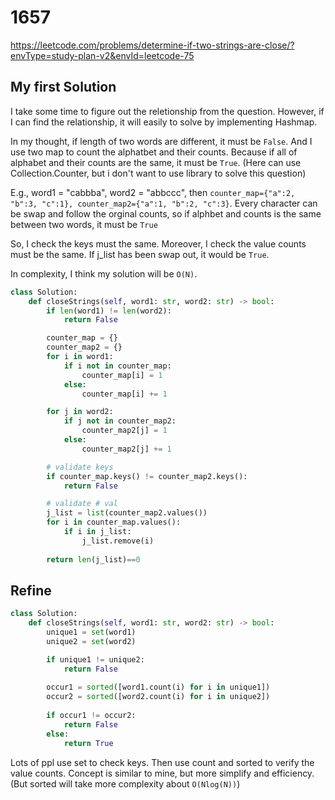 # 1657
https://leetcode.com/problems/determine-if-two-strings-are-close/?envType=study-plan-v2&envId=leetcode-75

## My first Solution
I take some time to figure out the reletionship from the question. However, if I can find the relationship, it will easily to solve by implementing Hashmap.

In my thought, if length of two words are different, it must be `False`.
And I use two map to count the alphatbet and their counts. Because if all of alphabet and their counts are the same, it must be `True`.
(Here can use Collection.Counter, but i don't want to use library to solve this question)

E.g., word1 = "cabbba", word2 = "abbccc", then `counter_map={"a":2, "b":3, "c":1}, counter_map2={"a":1, "b":2, "c":3}`. Every character can be swap and follow the orginal counts, so if alphbet and counts is the same between two words, it must be `True` 

So, I check the keys must the same.
Moreover, I check the value counts must be the same. If j_list has been swap out, it would be `True`.

In complexity, I think my solution will be `O(N)`.

```python
class Solution:
    def closeStrings(self, word1: str, word2: str) -> bool:
        if len(word1) != len(word2):
            return False

        counter_map = {}
        counter_map2 = {}
        for i in word1:
            if i not in counter_map:
                counter_map[i] = 1
            else:
                counter_map[i] += 1

        for j in word2:
            if j not in counter_map2:
                counter_map2[j] = 1
            else:
                counter_map2[j] += 1

        # validate keys
        if counter_map.keys() != counter_map2.keys():
            return False

        # validate # val
        j_list = list(counter_map2.values())
        for i in counter_map.values():
            if i in j_list:
                j_list.remove(i)
        
        return len(j_list)==0
```

## Refine
```python
class Solution:
    def closeStrings(self, word1: str, word2: str) -> bool:
        unique1 = set(word1)
        unique2 = set(word2)

        if unique1 != unique2:
            return False
        
        occur1 = sorted([word1.count(i) for i in unique1])
        occur2 = sorted([word2.count(i) for i in unique2])
        
        if occur1 != occur2:
            return False
        else:
            return True
```
Lots of ppl use set to check keys. Then use count and sorted to verify the value counts.
Concept is similar to mine, but more simplify and efficiency. (But sorted will take more complexity about `O(Nlog(N))`)